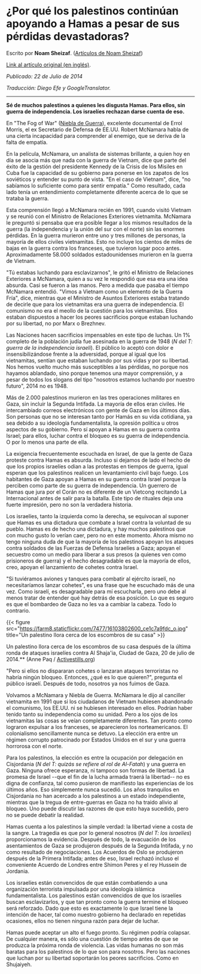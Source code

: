 # ¿Por qué los palestinos continúan apoyando a Hamas a pesar de sus pérdidas devastadoras?


Escrito por **Noam Sheizaf**. ([Artículos de Noam
Sheizaf](http://972mag.com/author/noams/))

[Link al artículo original (en
inglés)](http://972mag.com/why-do-palestinians-continue-to-support-hamas-despite-such-devastating-loses/94080/).

*Publicado: 22 de Julio de 2014*

*Traducción: Diego Efe y GoogleTranslator.*
 
-------

**Sé de muchos palestinos a quienes les disgusta Hamas. Para ellos, sin
guerra de independencia. Los israelíes rechazan darse cuenta de eso.**

En \"The Fog of War\" ([Niebla de
Guerra](https://www.youtube.com/watch?v=Sh1UBy1Brh4)), excelente documental de
Errol Morris, el ex Secretario de Defensa de EE.UU. Robert McNamara habla de una
cierta incapacidad para comprender al enemigo, que se deriva de la falta de
empatía.

En la película, McNamara, un analista de sistemas brillante, a quien hoy
en día se asocia más que nada con la guerra de Vietnam, dice que parte
del éxito de la gestión del presidente Kennedy de la Crisis de los
Misiles en Cuba fue la capacidad de su gobierno para ponerse en los
zapatos de los soviéticos y entender su punto de vista. \"En el caso de
Vietnam\", dice, \"no sabíamos lo suficiente como para sentir empatía.\"
Como resultado, cada lado tenía un entendimiento completamente diferente
acerca de lo que se trataba la guerra.

Esta comprensión llegó a McNamara recién en 1991, cuando visitó Vietnam
y se reunió con el Ministro de Relaciones Exteriores vietnamita.
McNamara le preguntó si pensaba que era posible llegar a los mismos
resultados de la guerra (la independencia y la unión del sur con el
norte) sin las enormes pérdidas. En la guerra murieron entre uno y tres
millones de personas, la mayoría de ellos civiles vietnamitas. Esto no
incluye los cientos de miles de bajas en la guerra contra los franceses,
que tuvieron lugar poco antes. Aproximadamente 58.000 soldados
estadounidenses murieron en la guerra de Vietnam.

\"Tú estabas luchando para esclavizarnos\", le gritó el Ministro de
Relaciones Exteriores a McNamara, quien a su vez le respondió que esa
era una idea absurda. Casi se fueron a las manos. Pero a medida que
pasaba el tiempo McNamara entendió. \"Vimos a Vietnam como un elemento
de la Guerra Fría\", dice, mientras que el Ministro de Asuntos
Exteriores estaba tratando de decirle que para los vietnamitas era una
guerra de independencia. El comunismo no era el meollo de la cuestión
para los vietnamitas. Ellos estaban dispuestos a hacer los peores
sacrificios porque estaban luchando por su libertad, no por Marx o
Brezhnev.

Las Naciones hacen sacrificios impensables en este tipo de luchas. Un 1%
completo de la población judía fue asesinada en la guerra de 1948 (*N
del T: guerra de la independencia israelí*). El público lo aceptó con
dolor e insensibilizándose frente a la adversidad, porque al igual que
los vietnamitas, sentían que estaban luchando por sus vidas y por su
libertad. Nos hemos vuelto mucho más susceptibles a las pérdidas, no
porque nos hayamos ablandado, sino porque tenemos una mayor comprensión,
y a pesar de todos los slogans del tipo \"nosotros estamos luchando por
nuestro futuro\", 2014 no es 1948.

Más de 2.000 palestinos murieron en las tres operaciones militares en
Gaza, sin incluir la Segunda Intifada. La mayoría de ellos eran civiles.
He intercambiado correos electrónicos con gente de Gaza en los últimos
días. Son personas que no se interesan tanto por Hamás en su vida
cotidiana, ya sea debido a su ideología fundamentalista, la opresión
política u otros aspectos de su gobierno. Pero sí apoyan a Hamas en su
guerra contra Israel; para ellos, luchar contra el bloqueo es su guerra
de independencia. O por lo menos una parte de ella.

La exigencia frecuentemente escuchada en Israel, de que la gente de Gaza
proteste contra Hamas es absurda. Incluso si dejamos de lado el hecho de
que los propios israelíes odian a las protestas en tiempos de guerra,
igual esperan que los palestinos realicen un levantamiento civil bajo
fuego. Los habitantes de Gaza apoyan a Hamas en su guerra contra Israel
porque la perciben como parte de su guerra de independencia. Un guerrero
de Hamas que jura por el Corán no es diferente de un Vietcong recitando
La Internacional antes de salir para la batalla. Este tipo de rituales
deja una fuerte impresión, pero no son la verdadera historia.

Los israelíes, tanto la izquierda como la derecha, se equivocan al
suponer que Hamas es una dictadura que combate a Israel contra la
voluntad de su pueblo. Hamas es de hecho una dictadura, y hay muchos
palestinos que con mucho gusto lo verían caer, pero no en este momento.
Ahora mismo no tengo ninguna duda de que la mayoría de los palestinos
apoyan los ataques contra soldados de las Fuerzas de Defensa Israelíes a
Gaza; apoyan el secuestro como un medio para liberar a sus presos (a
quienes ven como prisioneros de guerra) y el hecho desagradable es que
la mayoría de ellos, creo, apoyan el lanzamiento de cohetes contra
Israel.

\"Si tuviéramos aviones y tanques para combatir al ejército israelí, no
necesitaríamos lanzar cohetes\", es una frase que he escuchado más de
una vez. Como israelí, es desagradable para mí escucharla, pero uno debe
al menos tratar de entender qué hay detrás de esa posición. Lo que es
seguro es que el bombardeo de Gaza no les va a cambiar la cabeza. Todo
lo contrario.

{{< figure src="https://farm8.staticflickr.com/7477/16103802600_ce1c7a9fdc_o.jpg" title="Un palestino llora cerca de los escombros de su casa" >}}   

Un palestino llora cerca de los escombros de su casa después de la
última ronda de ataques israelíes contra Al Shaja\'ia, Ciudad de Gaza,
20 de julio de 2014.\*\* (Anne Paq /
[Activestills.org](http://www.activestills.org))

\"Pero si ellos no dispararan cohetes o lanzaran ataques terroristas no
habría ningún bloqueo. Entonces, ¿qué es lo que quieren?\", pregunta el
público israelí. Después de todo, nosotros ya nos fuimos de Gaza.

Volvamos a McNamara y Niebla de Guerra. McNamara le dijo al canciller
vietnamita en 1991 que si los ciudadanos de Vietnam hubiesen abandonado
el comunismo, los EE.UU. ni se hubiesen interesado en ellos. Podrían
haber tenido tanto su independencia como su unidad. Pero a los ojos de
los vietnamitas las cosas se veían completamente diferentes. Tan pronto
como lograron expulsar a los franceses, se aparecieron los
norteamericanos. El colonialismo sencillamente nunca se detuvo. La
elección era entre un régimen corrupto patrocinado por Estados Unidos en
el sur y una guerra horrorosa con el norte.

Para los palestinos, la elección es entre la ocupación por delegación en
Cisjordania (*N del T: quizás se refiere al rol de Al-Fatah*) y una
guerra en Gaza. Ninguna ofrece esperanza, ni tampoco son formas de
libertad. La promesa de Israel \--que el fin de la lucha armada traerá
la libertad\-- no es digna de confianza, tal como pusieron de manifiesto
las experiencias de los últimos años. Eso simplemente nunca sucedió. Los
años tranquilos en Cisjordania no han acercado a los palestinos a un
estado independiente, mientras que la tregua de entre-guerras en Gaza no
ha traido alivio al bloqueo. Uno puede discutir las razones de que esto
haya sucedido, pero no se puede debatir la realidad.

Hamas cuenta a los palestinos la simple verdad: la libertad viene a
costa de la sangre. La tragedia es que por lo general nosotros (*N del
T: los israelíes*) proporcionamos la evidencia. Después de todo, la
evacuación de los asentamientos de Gaza se produjeron después de la
Segunda Intifada, y no como resultado de negociaciones. Los Acuerdos de
Oslo se produjeron después de la Primera Intifada; antes de eso, Israel
rechazó incluso el conveniente Acuerdo de Londres entre Shimon Peres y
el rey Hussein de Jordania.

Los israelíes están convencidos de que están combatiendo a una
organización terrorista impulsada por una ideología islámica
fundamentalista. Los palestinos están convencidos de que los israelíes
buscan esclavizarlos, y que tan pronto como la guerra termine el bloqueo
será reforzado. Dado que esto es exactamente lo que Israel tiene la
intención de hacer, tal como nuestro gobierno ha declarado en repetidas
ocasiones, ellos no tienen ninguna razón para dejar de luchar.

Hamas puede aceptar un alto el fuego pronto. Su régimen podría colapsar.
De cualquier manera, es sólo una cuestión de tiempo antes de que se
produzca la próxima ronda de violencia. Las vidas humanas no son más
baratas para los palestinos de lo que son para nosotros. Pero las
naciones que luchan por su libertad soportarán los peores sacrificios.
Como en Shujaiyeh.


